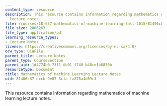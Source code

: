 ```yaml
---
content_type: resource
description: This resource contains information regarding mathematics of machine learning
  lecture notes.
file: /courses/18-657-mathematics-of-machine-learning-fall-2015/81406c87dccb9e873cfafa876a4d69c3_MIT18_657F15_LecNote.pdf
file_size: 2806263
file_type: application/pdf
learning_resource_types:
- Lecture Notes
license: https://creativecommons.org/licenses/by-nc-sa/4.0/
ocw_type: OCWFile
parent_title: Lecture Notes
parent_type: CourseSection
parent_uid: 1d4774b0-7311-db91-f740-b48ce1b6870b
resourcetype: Document
title: Mathematics of Machine Learning Lecture Notes
uid: 81406c87-dccb-9e87-3cfa-fa876a4d69c3
---
```

This resource contains information regarding mathematics of machine learning lecture notes.